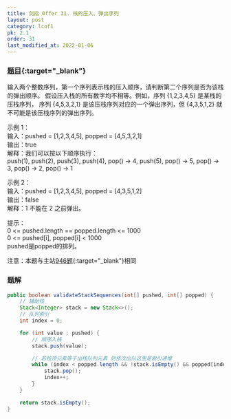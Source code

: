 ```yaml
---
title: 剑指 Offer 31. 栈的压入、弹出序列
layout: post
category: lcof1
pk: 2.1
order: 31
last_modified_at: 2022-01-06
---
```


### [题目](https://leetcode-cn.com/problems/zhan-de-ya-ru-dan-chu-xu-lie-lcof/){:target="_blank"}

输入两个整数序列，第一个序列表示栈的压入顺序，请判断第二个序列是否为该栈的弹出顺序。
假设压入栈的所有数字均不相等。例如，序列 {1,2,3,4,5} 是某栈的压栈序列，
序列 {4,5,3,2,1} 是该压栈序列对应的一个弹出序列，但 {4,3,5,1,2} 就不可能是该压栈序列的弹出序列。



示例 1：  
输入：pushed = [1,2,3,4,5], popped = [4,5,3,2,1]  
输出：true  
解释：我们可以按以下顺序执行：  
push(1), push(2), push(3), push(4), pop() -> 4,
push(5), pop() -> 5, pop() -> 3, pop() -> 2, pop() -> 1

示例 2：  
输入：pushed = [1,2,3,4,5], popped = [4,3,5,1,2]  
输出：false  
解释：1 不能在 2 之前弹出。


提示：  
0 <= pushed.length == popped.length <= 1000  
0 <= pushed[i], popped[i] < 1000  
pushed是popped的排列。

注意：本题与主站[946题](https://leetcode-cn.com/problems/validate-stack-sequences/){:target="_blank"}相同

### 题解

```java
public boolean validateStackSequences(int[] pushed, int[] popped) {
    // 辅助栈
    Stack<Integer> stack = new Stack<>();
    // 队列索引
    int index = 0;

    for (int value : pushed) {
        // 顺序入栈
        stack.push(value);

        // 若栈顶元素等于出栈队列元素 则依次出队这里是索引递增
        while (index < popped.length && !stack.isEmpty() && popped[index] == stack.peek()) {
            stack.pop();
            index++;
        }
    }

    return stack.isEmpty();
}
```